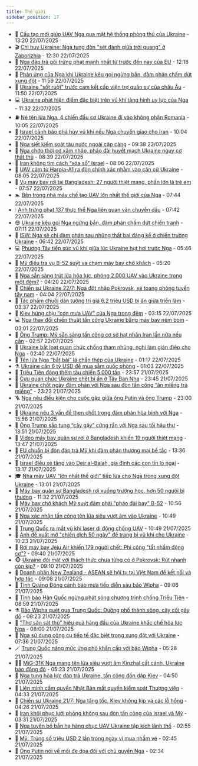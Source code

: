 ```yaml
---
title: Thế giới
sidebar_position: 17
---
```


<!-- dantri-the-gioi:START -->
- 🌋 [Cấu tạo mới giúp UAV Nga qua mặt hệ thống phòng thủ của Ukraine](https://dantri.com.vn/the-gioi/cau-tao-moi-giup-uav-nga-qua-mat-he-thong-phong-thu-cua-ukraine-20250722200847237.htm) - 13:20 22/07/2025
- 🎬 [Chỉ huy Ukraine: Nga tung đòn &quot;sét đánh giữa trời quang&quot; ở Zaporizhia](https://dantri.com.vn/the-gioi/chi-huy-ukraine-nga-tung-don-set-danh-giua-troi-quang-o-zaporizhia-20250722142927605.htm) - 12:30 22/07/2025
- 🧰 [Nga đáp trả gói trừng phạt mạnh nhất từ trước đến nay của EU](https://dantri.com.vn/the-gioi/nga-dap-tra-goi-trung-phat-manh-nhat-tu-truoc-den-nay-cua-eu-20250722183600765.htm) - 12:18 22/07/2025
- 🌋 [Phản ứng của Nga khi Ukraine kêu gọi ngừng bắn, đàm phán chấm dứt xung đột](https://dantri.com.vn/the-gioi/phan-ung-cua-nga-khi-ukraine-keu-goi-ngung-ban-dam-phan-cham-dut-xung-dot-20250722182748202.htm) - 11:59 22/07/2025
- 🗽 [Ukraine &quot;sốt ruột&quot; trước cam kết cấp viện trợ quân sự của châu Âu](https://dantri.com.vn/the-gioi/ukraine-sot-ruot-truoc-cam-ket-cap-vien-tro-quan-su-cua-chau-au-20250722171316973.htm) - 11:50 22/07/2025
- 💻 [Ukraine phát hiện điểm đặc biệt trên vũ khí tàng hình uy lực của Nga](https://dantri.com.vn/the-gioi/ukraine-phat-hien-diem-dac-biet-tren-vu-khi-tang-hinh-uy-luc-cua-nga-20250722174409965.htm) - 11:32 22/07/2025
- ⛽️ [Né tên lửa Nga, 4 chiến đấu cơ Ukraine đi vào không phận Romania](https://dantri.com.vn/the-gioi/ne-ten-lua-nga-4-chien-dau-co-ukraine-di-vao-khong-phan-romania-20250722164801012.htm) - 10:05 22/07/2025
- 🤩 [Israel cảnh báo phá hủy vũ khí nếu Nga chuyển giao cho Iran](https://dantri.com.vn/the-gioi/israel-canh-bao-pha-huy-vu-khi-neu-nga-chuyen-giao-cho-iran-20250722170313667.htm) - 10:04 22/07/2025
- 🧐 [Nga siết kiểm soát tàu nước ngoài cập cảng](https://dantri.com.vn/the-gioi/nga-siet-kiem-soat-tau-nuoc-ngoai-cap-cang-20250722163212655.htm) - 09:38 22/07/2025
- 🎊 [Nga chớp thời cơ xâm nhập, pháo đài huyết mạch Ukraine nguy cơ thất thủ](https://dantri.com.vn/the-gioi/nga-chop-thoi-co-xam-nhap-phao-dai-huyet-mach-ukraine-nguy-co-that-thu-20250722144949662.htm) - 08:39 22/07/2025
- 📝 [Iran không tìm cách “xóa sổ” Israel](https://dantri.com.vn/the-gioi/iran-khong-tim-cach-xoa-so-israel-20250722150521484.htm) - 08:06 22/07/2025
- 🤡 [UAV cảm tử Harpia-A1 ra đòn chính xác nhằm vào căn cứ Ukraine](https://dantri.com.vn/the-gioi/uav-cam-tu-harpia-a1-ra-don-chinh-xac-nham-vao-can-cu-ukraine-20250722150314308.htm) - 08:05 22/07/2025
- 🥷 [Vụ máy bay rơi tại Bangladesh: 27 người thiệt mạng, phần lớn là trẻ em](https://dantri.com.vn/the-gioi/vu-may-bay-roi-tai-bangladesh-27-nguoi-thiet-mang-phan-lon-la-tre-em-20250722145635710.htm) - 07:57 22/07/2025
- 🏊 [Bên trong nhà máy chế tạo UAV lớn nhất thế giới của Nga](https://dantri.com.vn/the-gioi/ben-trong-nha-may-che-tao-uav-lon-nhat-the-gioi-cua-nga-20250722143325040.htm) - 07:44 22/07/2025
- 🕯 [Anh trừng phạt 137 thực thể Nga liên quan vận chuyển dầu](https://dantri.com.vn/the-gioi/anh-trung-phat-137-thuc-the-nga-lien-quan-van-chuyen-dau-20250722144236000.htm) - 07:42 22/07/2025
- 😎 [Ukraine kêu gọi Nga ngừng bắn, đàm phán chấm dứt chiến tranh](https://dantri.com.vn/the-gioi/ukraine-keu-goi-nga-ngung-ban-dam-phan-cham-dut-chien-tranh-20250722140735419.htm) - 07:11 22/07/2025
- 🌈 [ISW: Nga sẽ chỉ đàm phán sau những thất bại đáng kể ở chiến trường Ukraine](https://dantri.com.vn/the-gioi/isw-nga-se-chi-dam-phan-sau-nhung-that-bai-dang-ke-o-chien-truong-ukraine-20250722114613004.htm) - 06:42 22/07/2025
- 💻 [Phương Tây tiếp sức vũ khí giữa lúc Ukraine hụt hơi trước Nga](https://dantri.com.vn/the-gioi/phuong-tay-tiep-suc-vu-khi-giua-luc-ukraine-hut-hoi-truoc-nga-20250722114422683.htm) - 05:46 22/07/2025
- 🤖 [Mỹ điều tra vụ B-52 suýt va chạm máy bay chở khách](https://dantri.com.vn/the-gioi/my-dieu-tra-vu-b-52-suyt-va-cham-may-bay-cho-khach-20250722120658220.htm) - 05:20 22/07/2025
- 🦏 [Nga sẵn sàng trút lửa hỏa lực, phóng 2.000 UAV vào Ukraine trong một đêm?](https://dantri.com.vn/the-gioi/nga-san-sang-trut-lua-hoa-luc-phong-2000-uav-vao-ukraine-trong-mot-dem-20250722111735388.htm) - 04:20 22/07/2025
- 🌁 [Chiến sự Ukraine 22/7: Nga đột nhập Pokrovsk, xé toang phòng tuyến tây nam](https://dantri.com.vn/the-gioi/chien-su-ukraine-227-nga-dot-nhap-pokrovsk-xe-toang-phong-tuyen-tay-nam-20250722105535326.htm) - 04:04 22/07/2025
- 🐘 [Tác phẩm chuối dán tường trị giá 6,2 triệu USD bị ăn giữa triển lãm](https://dantri.com.vn/the-gioi/tac-pham-chuoi-dan-tuong-tri-gia-62-trieu-usd-bi-an-giua-trien-lam-20250722102952542.htm) - 03:37 22/07/2025
- 🥷 [Kiev hứng chịu “cơn mưa UAV” của Nga trong đêm](https://dantri.com.vn/the-gioi/kiev-hung-chiu-con-mua-uav-cua-nga-trong-dem-20250722101459299.htm) - 03:15 22/07/2025
- 💻 [Nga thay đổi chiến thuật tấn công Ukraine bằng máy bay ném bom](https://dantri.com.vn/the-gioi/nga-thay-doi-chien-thuat-tan-cong-ukraine-bang-may-bay-nem-bom-20250722094814364.htm) - 03:01 22/07/2025
- 🎡 [Ông Trump: Mỹ sẵn sàng tấn công cơ sở hạt nhân Iran lần nữa nếu cần](https://dantri.com.vn/the-gioi/ong-trump-my-san-sang-tan-cong-co-so-hat-nhan-iran-lan-nua-neu-can-20250722095040110.htm) - 02:57 22/07/2025
- 🧰 [Ukraine bắt loạt quan chức chống tham nhũng, nghi làm gián điệp cho Nga](https://dantri.com.vn/the-gioi/ukraine-bat-loat-quan-chuc-chong-tham-nhung-nghi-lam-gian-diep-cho-nga-20250722083654751.htm) - 02:40 22/07/2025
- 🥸 [Tên lửa Nga “bắt bài” lá chắn thép của Ukraine](https://dantri.com.vn/the-gioi/ten-lua-nga-bat-bai-la-chan-thep-cua-ukraine-20250722080707263.htm) - 01:17 22/07/2025
- ⚗️ [Ukraine cần 6 tỷ USD để mua sắm quốc phòng](https://dantri.com.vn/the-gioi/ukraine-can-6-ty-usd-de-mua-sam-quoc-phong-20250722075030054.htm) - 01:03 22/07/2025
- 🌮 [Triều Tiên đóng thêm tàu chiến 5.000 tấn](https://dantri.com.vn/the-gioi/trieu-tien-dong-them-tau-chien-5000-tan-20250722064815485.htm) - 23:57 21/07/2025
- 🎃 [Cựu quan chức Ukraine chết bí ẩn ở Tây Ban Nha](https://dantri.com.vn/the-gioi/cuu-quan-chuc-ukraine-chet-bi-an-o-tay-ban-nha-20250722063623059.htm) - 23:45 21/07/2025
- 💫 [Ukraine chốt ngày đàm phán với Nga sau đòn tấn công “ăn miếng trả miếng”](https://dantri.com.vn/the-gioi/ukraine-chot-ngay-dam-phan-voi-nga-sau-don-tan-cong-an-mieng-tra-mieng-20250722061448324.htm) - 23:23 21/07/2025
- 🪜 [Nga nêu điều kiện cho cuộc gặp giữa ông Putin và ông Trump](https://dantri.com.vn/the-gioi/nga-neu-dieu-kien-cho-cuoc-gap-giua-ong-putin-va-ong-trump-20250722055130619.htm) - 23:00 21/07/2025
- 🌋 [Ukraine nêu 3 vấn đề then chốt trong đàm phán hòa bình với Nga](https://dantri.com.vn/the-gioi/ukraine-neu-3-van-de-then-chot-trong-dam-phan-hoa-binh-voi-nga-20250721224635785.htm) - 15:56 21/07/2025
- 🦏 [Ông Trump sắp tung “cây gậy” cứng rắn với Nga sau tối hậu thư](https://dantri.com.vn/the-gioi/ong-trump-sap-tung-cay-gay-cung-ran-voi-nga-sau-toi-hau-thu-20250721204526965.htm) - 13:51 21/07/2025
- 👀 [Video máy bay quân sự rơi ở Bangladesh khiến 19 người thiệt mạng](https://dantri.com.vn/the-gioi/video-may-bay-quan-su-roi-o-bangladesh-khien-19-nguoi-thiet-mang-20250721203035139.htm) - 13:47 21/07/2025
- 🧰 [EU chuẩn bị đòn đáp trả Mỹ khi đàm phán thương mại bế tắc](https://dantri.com.vn/the-gioi/eu-chuan-bi-don-dap-tra-my-khi-dam-phan-thuong-mai-be-tac-20250721203522421.htm) - 13:36 21/07/2025
- 🚀 [Israel điều xe tăng vào Deir al-Balah, gia đình các con tin lo ngại](https://dantri.com.vn/the-gioi/israel-dieu-xe-tang-vao-deir-al-balah-gia-dinh-cac-con-tin-lo-ngai-20250721200438509.htm) - 13:17 21/07/2025
- 🎓 [Nhà máy UAV &quot;lớn nhất thế giới” tiếp lửa cho Nga trong xung đột Ukraine](https://dantri.com.vn/the-gioi/nha-may-uav-lon-nhat-the-gioi-tiep-lua-cho-nga-trong-xung-dot-ukraine-20250721193758040.htm) - 13:01 21/07/2025
- 🥸 [Máy bay quân sự Bangladesh rơi xuống trường học, hơn 50 người bị thương](https://dantri.com.vn/the-gioi/may-bay-quan-su-bangladesh-roi-xuong-truong-hoc-hon-50-nguoi-bi-thuong-20250721183126745.htm) - 11:32 21/07/2025
- 🦅 [Máy bay chở khách Mỹ suýt đâm phải &quot;pháo đài bay&quot; B-52](https://dantri.com.vn/the-gioi/may-bay-cho-khach-my-suyt-dam-phai-phao-dai-bay-b-52-20250721175424143.htm) - 10:56 21/07/2025
- 🤭 [Nga xác nhận tấn công tên lửa siêu vượt âm vào Ukraine](https://dantri.com.vn/the-gioi/nga-xac-nhan-tan-cong-ten-lua-sieu-vuot-am-vao-ukraine-20250721174857899.htm) - 10:49 21/07/2025
- 🤖 [Trung Quốc ra mắt vũ khí laser di động chống UAV](https://dantri.com.vn/the-gioi/trung-quoc-ra-mat-vu-khi-laser-di-dong-chong-uav-20250721174536621.htm) - 10:49 21/07/2025
- 🐲 [Anh đề xuất mở &quot;chiến dịch 50 ngày&quot; để trang bị vũ khí cho Ukraine](https://dantri.com.vn/the-gioi/anh-de-xuat-mo-chien-dich-50-ngay-de-trang-bi-vu-khi-cho-ukraine-20250721160856574.htm) - 10:23 21/07/2025
- 🫣 [Rơi máy bay Jeju Air khiến 179 người chết: Phi công &quot;tắt nhầm động cơ&quot;?](https://dantri.com.vn/the-gioi/roi-may-bay-jeju-air-khien-179-nguoi-chet-phi-cong-tat-nham-dong-co-20250721162556050.htm) - 09:40 21/07/2025
- 🐵 [Ukraine đối mặt với thách thức chưa từng có ở Pokrovsk: Rút nhanh còn kịp?](https://dantri.com.vn/the-gioi/ukraine-doi-mat-voi-thach-thuc-chua-tung-co-o-pokrovsk-rut-nhanh-con-kip-20250721124406485.htm) - 09:10 21/07/2025
- 🫶 [Doanh nhân New Zealand - ASEAN sẽ hội tụ tại Việt Nam để kết nối và hợp tác](https://dantri.com.vn/the-gioi/doanh-nhan-new-zealand-asean-se-hoi-tu-tai-viet-nam-de-ket-noi-va-hop-tac-20250721143227270.htm) - 09:08 21/07/2025
- 💃 [Tỉnh Quảng Đông cảnh báo mưa tiếp diễn sau bão Wipha](https://dantri.com.vn/the-gioi/tinh-quang-dong-canh-bao-mua-tiep-dien-sau-bao-wipha-20250721151546745.htm) - 09:06 21/07/2025
- 💫 [Tình báo Hàn Quốc ngừng phát sóng chương trình chống Triều Tiên](https://dantri.com.vn/the-gioi/tinh-bao-han-quoc-ngung-phat-song-chuong-trinh-chong-trieu-tien-20250721154427799.htm) - 08:59 21/07/2025
- ⚗️ [Bão Wipha quét qua Trung Quốc: Đường phố thành sông, cây cối gãy đổ](https://dantri.com.vn/the-gioi/bao-wipha-quet-qua-trung-quoc-duong-pho-thanh-song-cay-coi-gay-do-20250721151600714.htm) - 08:23 21/07/2025
- 🥷 [&quot;Thợ săn sát thủ&quot; hiệu quả hàng đầu của Ukraine khắc chế hỏa lực Nga](https://dantri.com.vn/the-gioi/tho-san-sat-thu-hieu-qua-hang-dau-cua-ukraine-khac-che-hoa-luc-nga-20250721144407434.htm) - 08:00 21/07/2025
- 🥸 [Nga sử dụng công cụ tiếp tế đặc biệt trong xung đột với Ukraine](https://dantri.com.vn/the-gioi/nga-su-dung-cong-cu-tiep-te-dac-biet-trong-xung-dot-voi-ukraine-20250721141916477.htm) - 07:36 21/07/2025
- 🪄 [Trung Quốc nâng mức ứng phó khẩn cấp với bão Wipha](https://dantri.com.vn/the-gioi/trung-quoc-nang-muc-ung-pho-khan-cap-voi-bao-wipha-20250721122242698.htm) - 05:28 21/07/2025
- 🧑‍💻 [MiG-31K Nga mang tên lửa siêu vượt âm Kinzhal cất cánh, Ukraine báo động đỏ](https://dantri.com.vn/the-gioi/mig-31k-nga-mang-ten-lua-sieu-vuot-am-kinzhal-cat-canh-ukraine-bao-dong-do-20250721113453978.htm) - 05:23 21/07/2025
- 🤭 [Nga tung hỏa lực đáp trả Ukraine, tấn công dồn dập Kiev](https://dantri.com.vn/the-gioi/nga-tung-hoa-luc-dap-tra-ukraine-tan-cong-don-dap-kiev-20250721114336597.htm) - 04:50 21/07/2025
- 🗽 [Liên minh cầm quyền Nhật Bản mất quyền kiểm soát Thượng viện](https://dantri.com.vn/the-gioi/lien-minh-cam-quyen-nhat-ban-mat-quyen-kiem-soat-thuong-vien-20250721104739079.htm) - 04:33 21/07/2025
- 🤖 [Chiến sự Ukraine 21/7: Nga tăng tốc, Kiev không kịp vá các lỗ hổng](https://dantri.com.vn/the-gioi/chien-su-ukraine-217-nga-tang-toc-kiev-khong-kip-va-cac-lo-hong-20250721110125424.htm) - 04:26 21/07/2025
- 🌈 [Iran khôi phục lưới phòng không sau đòn tấn công của Israel và Mỹ](https://dantri.com.vn/the-gioi/iran-khoi-phuc-luoi-phong-khong-sau-don-tan-cong-cua-israel-va-my-20250721102920657.htm) - 03:31 21/07/2025
- 🤩 [Nga tuyên bố bắn hạ hàng chục UAV Ukraine tập kích lãnh thổ](https://dantri.com.vn/the-gioi/nga-tuyen-bo-ban-ha-hang-chuc-uav-ukraine-tap-kich-lanh-tho-20250721095125651.htm) - 02:55 21/07/2025
- 🤗 [Mỹ: Trúng số triệu USD 2 lần trong ngày vì mua nhầm vé](https://dantri.com.vn/the-gioi/my-trung-so-trieu-usd-2-lan-trong-ngay-vi-mua-nham-ve-20250721093359141.htm) - 02:45 21/07/2025
- 🙉 [Ông Putin nói về mối đe dọa đối với chủ quyền Nga](https://dantri.com.vn/the-gioi/ong-putin-noi-ve-moi-de-doa-doi-voi-chu-quyen-nga-20250721085759932.htm) - 02:34 21/07/2025<!-- dantri-the-gioi:END -->
